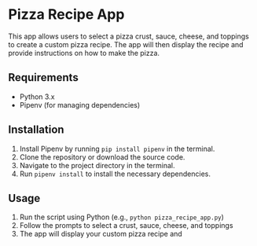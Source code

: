 Pizza Recipe App
================

This app allows users to select a pizza crust, sauce, cheese, and toppings to create a custom pizza recipe. The app will then display the recipe and provide instructions on how to make the pizza.

Requirements
------------

* Python 3.x
* Pipenv (for managing dependencies)

Installation
------------

1. Install Pipenv by running `pip install pipenv` in the terminal.
2. Clone the repository or download the source code.
3. Navigate to the project directory in the terminal.
4. Run `pipenv install` to install the necessary dependencies.

Usage
-----

1. Run the script using Python (e.g., `python pizza_recipe_app.py`)
2. Follow the prompts to select a crust, sauce, cheese, and toppings
3. The app will display your custom pizza recipe and